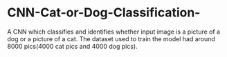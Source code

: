 # CNN-Cat-or-Dog-Classification-
A CNN which classifies and identifies whether input image is a picture of a dog or a picture of a cat. The dataset used to train the model had around 8000 pics(4000 cat pics and 4000 dog pics).
